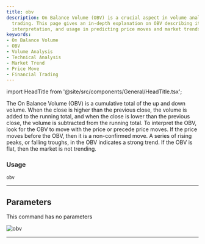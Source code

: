 ```yaml
---
title: obv
description: On Balance Volume (OBV) is a crucial aspect in volume analysis and technical
  trading. This page gives an in-depth explanation on OBV describing its impact, its
  interpretation, and usage in predicting price moves and market trends.
keywords:
- On Balance Volume
- OBV
- Volume Analysis
- Technical Analysis
- Market Trend
- Price Move
- Financial Trading
---
```


import HeadTitle from '@site/src/components/General/HeadTitle.tsx';

<HeadTitle title="etf/ta/obv - Reference | OpenBB Terminal Docs" />

The On Balance Volume (OBV) is a cumulative total of the up and down volume. When the close is higher than the previous close, the volume is added to the running total, and when the close is lower than the previous close, the volume is subtracted from the running total. To interpret the OBV, look for the OBV to move with the price or precede price moves. If the price moves before the OBV, then it is a non-confirmed move. A series of rising peaks, or falling troughs, in the OBV indicates a strong trend. If the OBV is flat, then the market is not trending.

### Usage

```python
obv
```

---

## Parameters

This command has no parameters


![obv](https://user-images.githubusercontent.com/46355364/154311359-edb78587-744f-4e2c-b247-8b9fbf09b01f.png)

---
